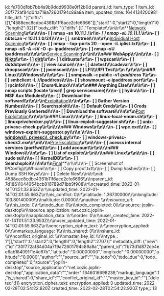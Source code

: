 id: fe700d1bb7bb4a9b9ddd9938e0f12b0d
parent_id: 
item_type: 1
item_id: 30f772af84d04a719a72601794c89a8a
item_updated_time: 1644134200981
title_diff: "[{\"diffs\":[[1,\"4588eec8cdbc4361b11f6ace2cfe6666\"]],\"start1\":0,\"start2\":0,\"length1\":0,\"length2\":32}]"
body_diff: "[{\"diffs\":[[1,\"Template\\\r\\\n\\\r\\\n**<ins>Network Scanning</ins>**\\\r\\\n\\\r\\\n- [ ] nmap -sn 10.11.1.*\\\r\\\n- [ ] nmap -sL 10.11.1.*\\\r\\\n- [ ] nbtscan -r 10.11.1.0/24\\\r\\\n- [ ]  smbtree\\\r\\\n\\\r\\\n**<ins>Individual Host Scanning</ins>**\\\r\\\n\\\r\\\n- [ ] nmap --top-ports 20 --open -iL iplist.txt\\\r\\\n- [ ] nmap -sS -A -sV -O -p- ipaddress\\\r\\\n- [ ] nmap -sU ipaddress\\\r\\\n\\\r\\\n**<ins>Service Scanning</ins>**\\\r\\\n\\\r\\\n### **WebApp**\\\r\\\n\\\r\\\n- [ ] [Nikto](/tmp/.mount_JoplinjFxNSY/resources/app.asar/10.11.1.--Methodology.html)\\\r\\\n- [ ] [dirb](/tmp/.mount_JoplinjFxNSY/resources/app.asar/10.11.1.--Enumeration--Other_Services--Other.html)\\\r\\\n- [ ] dirbuster\\\r\\\n- [ ] wpscan\\\r\\\n- [ ] dotdotpwn\\\r\\\n- [ ] view source\\\r\\\n- [ ] davtest\\\\\\\\cadevar\\\r\\\n- [ ] droopscan\\\r\\\n- [ ] joomscan\\\r\\\n- [ ] LFI\\\\\\\\RFI Test\\\r\\\n    \\\r\\\n\\\r\\\n### **Linux\\\\\\\\Windows**\\\r\\\n\\\r\\\n- [ ] snmpwalk -c public -v1 *ipaddress* 1\\\r\\\n- [ ] smbclient -L //ipaddress\\\r\\\n- [ ] showmount -e ipaddress port\\\r\\\n- [ ] rpcinfo\\\r\\\n- [ ] Enum4Linux\\\r\\\n\\\r\\\n### **Anything Else**\\\r\\\n\\\r\\\n- [ ] nmap scripts (locate \\\\*nse\\\\* | grep servicename)\\\r\\\n- [ ] hydra\\\r\\\n- [ ] MSF Aux Modules\\\r\\\n- [ ] Download the softward\\\r\\\n\\\r\\\n**<ins>Exploitation</ins>**\\\r\\\n\\\r\\\n- [ ] Gather Version Numbes\\\r\\\n- [ ] Searchsploit\\\r\\\n- [ ] Default Creds\\\r\\\n- [ ] Creds Previously Gathered\\\r\\\n- [ ] Download the software\\\r\\\n\\\r\\\n**<ins>Post Exploitation</ins>**\\\r\\\n\\\r\\\n### **Linux**\\\r\\\n\\\r\\\n- [ ] linux-local-enum.sh\\\r\\\n- [ ] linuxprivchecker.py\\\r\\\n- [ ] linux-exploit-suggestor.sh\\\r\\\n- [ ] unix-privesc-check.py\\\r\\\n\\\r\\\n### **Windows**\\\r\\\n\\\r\\\n- [ ] wpc.exe\\\r\\\n- [ ] windows-exploit-suggestor.py\\\r\\\n    [](https://github.com/pentestmonkey/windows-privesc-check/blob/master/windows_privesc_check.py)\\\r\\\n- [ ] [windows\\\\_privesc\\\\_check.py](https://github.com/pentestmonkey/windows-privesc-check/blob/master/windows_privesc_check.py)\\\r\\\n- [ ] windows-privesc-check2.exe\\\r\\\n\\\r\\\n**<ins>Priv Escalation</ins>**\\\r\\\n\\\r\\\n- [ ] acesss internal services (portfwd)\\\r\\\n- [ ] add account\\\r\\\n\\\r\\\n### **Windows**\\\r\\\n\\\r\\\n- [ ] List of exploits\\\r\\\n\\\r\\\n### **Linux**\\\r\\\n\\\r\\\n- [ ] sudo su\\\r\\\n- [ ] KernelDB\\\r\\\n- [ ] Searchsploit\\\r\\\n\\\r\\\n**<ins>Final</ins>**\\\r\\\n\\\r\\\n- [ ] Screenshot of IPConfig\\\\\\\\WhoamI\\\r\\\n- [ ] Copy proof.txt\\\r\\\n- [ ] Dump hashes\\\r\\\n- [ ] Dump SSH Keys\\\r\\\n- [ ] Delete files\\\r\\\n\\\r\\\nid: 4588eec8cdbc4361b11f6ace2cfe6666\\\r\\\nparent_id: 7d18611044954bcb816789d71bb9f908\\\r\\\ncreated_time: 2022-01-14T01:51:33.953Z\\\r\\\nupdated_time: 2022-01-14T02:01:55.663Z\\\r\\\nis_conflict: 0\\\r\\\nlatitude: 1.36730000\\\r\\\nlongitude: 103.80140000\\\r\\\naltitude: 0.0000\\\r\\\nauthor: \\\r\\\nsource_url: \\\r\\\nis_todo: 0\\\r\\\ntodo_due: 0\\\r\\\ntodo_completed: 0\\\r\\\nsource: joplin-desktop\\\r\\\nsource_application: net.cozic.joplin-desktop\\\r\\\napplication_data: \\\r\\\norder: 0\\\r\\\nuser_created_time: 2022-01-14T01:51:33.953Z\\\r\\\nuser_updated_time: 2022-01-14T02:01:55.663Z\\\r\\\nencryption_cipher_text: \\\r\\\nencryption_applied: 0\\\r\\\nmarkup_language: 1\\\r\\\nis_shared: 0\\\r\\\nshare_id: \\\r\\\nconflict_original_id: \\\r\\\nmaster_key_id: \\\r\\\ntype_: 1\"]],\"start1\":0,\"start2\":0,\"length1\":0,\"length2\":2707}]"
metadata_diff: {"new":{"id":"30f772af84d04a719a72601794c89a8a","parent_id":"fb73d1d872ce4ee6ab184091f1e4c67b","latitude":"0.00000000","longitude":"0.00000000","altitude":"0.0000","author":"","source_url":"","is_todo":0,"todo_due":0,"todo_completed":0,"source":"joplin-desktop","source_application":"net.cozic.joplin-desktop","application_data":"","order":1646016698239,"markup_language":1,"is_shared":0,"share_id":"","conflict_original_id":"","master_key_id":""},"deleted":[]}
encryption_cipher_text: 
encryption_applied: 0
updated_time: 2022-02-28T02:54:22.920Z
created_time: 2022-02-28T02:54:22.920Z
type_: 13